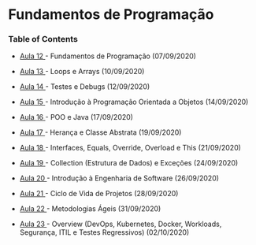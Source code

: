 # Fundamentos de Programação

### Table of Contents

- [ Aula 12 ](#)- Fundamentos de Programação (07/09/2020)

- [ Aula 13 ](#)- Loops e Arrays (10/09/2020)

- [ Aula 14 ](#)- Testes e Debugs (12/09/2020)

- [ Aula 15 ](#)- Introdução à Programação Orientada a Objetos (14/09/2020)

- [ Aula 16 ](#)- POO e Java (17/09/2020)

- [ Aula 17 ](#)- Herança e Classe Abstrata (19/09/2020)

- [ Aula 18 ](#)- Interfaces, Equals, Override, Overload e This (21/09/2020)

- [ Aula 19 ](#)- Collection (Estrutura de Dados) e Exceções (24/09/2020)

- [ Aula 20 ](#)- Introdução à Engenharia de Software (26/09/2020)

- [ Aula 21 ](#)- Ciclo de Vida de Projetos (28/09/2020)

- [ Aula 22 ](#)- Metodologias Ágeis (31/09/2020)

- [ Aula 23 ](#)- Overview (DevOps, Kubernetes, Docker, Workloads, Segurança, ITIL e Testes Regressivos) (02/10/2020)

